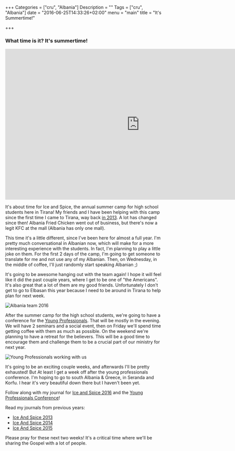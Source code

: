 +++
Categories = ["cru", "Albania"]
Description = ""
Tags = ["cru", "Albania"]
date = "2016-06-25T14:33:26+02:00"
menu = "main"
title = "It's Summertime!"

+++

### What time is it? It's summertime!

<iframe width="854" height="480" src="https://www.youtube.com/embed/x42aPmtnVDg" frameborder="0" allowfullscreen></iframe>

It's about time for Ice and Spice, the annual summer camp for high school students here in Tirana!  My friends and I have been helping with this camp since the first time I came to Tirana, way back [in 2013](/albania/2013/).  A lot has changed since then!  Albania Fried Chicken went out of business, but there's now a legit KFC at the mall (Albania has only one mall).

This time it's a little different, since I've been here for almost a full year.  I'm pretty much conversational in Albanian now, which will make for a more interesting experience with the students.  In fact, I'm planning to play a little joke on them.  For the first 2 days of the camp, I'm going to get someone to translate for me and not use any of my Albanian.  Then, on Wednesday, in the middle of coffee, I'll just randomly start speaking Albanian ;)

It's going to be awesome hanging out with the team again! I hope it will feel like it did the past couple years, where I get to be one of "the Americans".  It's also great that a lot of them are my good friends.  Unfortunately I don't get to go to Elbasan this year because I need to be around in Tirana to help plan for next week.

![Albania team 2016](/images/albania/2016/2016_team.640x.jpg)

After the summer camp for the high school students, we're going to have a conference for the [Young Professionals](/albania/2016_YoungProfessionals/).  That will be mostly in the evening.  We will have 2 seminars and a social event, then on Friday we'll spend time getting coffee with them as much as possible.  On the weekend we're planning to have a retreat for the believers.  This will be a good time to encourage them and challenge them to be a crucial part of our ministry for next year.

![Young Professionals working with us](/images/albania/2016/yp_committe.640x.jpg)

It's going to be an exciting couple weeks, and afterwards I'll be pretty exhausted!  But At least I get a week off after the young professionals conference.  I'm hoping to go to south Albania & Greece, in Seranda and Korfu.  I hear it's very beautiful down there but I haven't been yet.

Follow along with my journal for [Ice and Spice 2016](/albania/2016_IceAndSpice/) and the [Young Professionals Conference](/albania/2016_YoungProfessionals/)!

Read my journals from previous years:  

* [Ice And Spice 2013](/albania/2013/)
* [Ice And Spice 2014](/albania/2014/)
* [Ice And Spice 2015](/albania/2015/)

Please pray for these next two weeks!  It's a critical time where we'll be sharing the Gospel with a lot of people.
